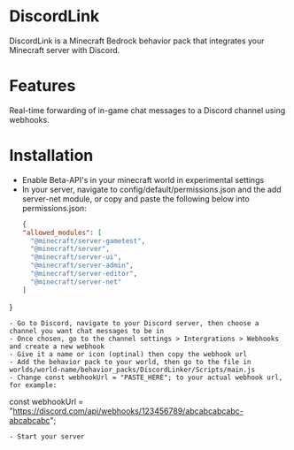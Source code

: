 # DiscordLink
DiscordLink is a Minecraft Bedrock behavior pack that integrates your Minecraft server with Discord.

# Features
Real-time forwarding of in-game chat messages to a Discord channel using webhooks.

# Installation
- Enable Beta-API's in your minecraft world in experimental settings
- In your server, navigate to config/default/permissions.json and the add server-net module, or copy and paste the following below into permissions.json:
  ```json
  {
  "allowed_modules": [
    "@minecraft/server-gametest",
    "@minecraft/server",
    "@minecraft/server-ui",
    "@minecraft/server-admin",
    "@minecraft/server-editor",
    "@minecraft/server-net"
  ]
}
  ```
- Go to Discord, navigate to your Discord server, then choose a channel you want chat messages to be in
- Once chosen, go to the channel settings > Intergrations > Webhooks and create a new webhook
- Give it a name or icon (optinal) then copy the webhook url
- Add the behavior pack to your world, then go to the file in worlds/world-name/behavior_packs/DiscordLinker/Scripts/main.js
- Change const webhookUrl = "PASTE_HERE"; to your actual webhook url, for example:
```
const webhookUrl = "https://discord.com/api/webhooks/123456789/abcabcabcabc-abcabcabc";
```
- Start your server
